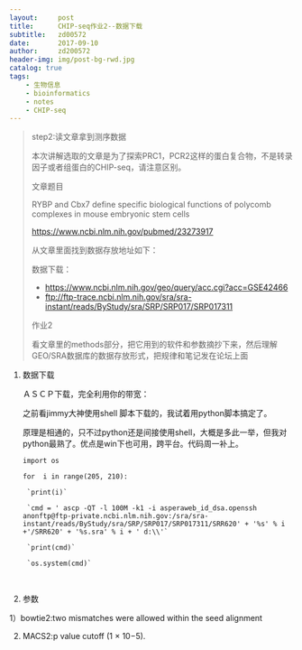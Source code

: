 ```yaml
---
layout:     post
title:      CHIP-seq作业2--数据下载
subtitle:   zd00572
date:       2017-09-10
author:     zd200572
header-img: img/post-bg-rwd.jpg
catalog: true
tags:
    - 生物信息
    - bioinformatics
    - notes
    - CHIP-seq
---
```

> step2:读文章拿到测序数据
>
> 本次讲解选取的文章是为了探索PRC1，PCR2这样的蛋白复合物，不是转录因子或者组蛋白的CHIP-seq，请注意区别。
>
> 文章题目
>
> RYBP and Cbx7 define specific biological functions of polycomb complexes in mouse embryonic stem cells
>
> <https://www.ncbi.nlm.nih.gov/pubmed/23273917>
>
> 从文章里面找到数据存放地址如下：
>
> 数据下载：
>
> - <https://www.ncbi.nlm.nih.gov/geo/query/acc.cgi?acc=GSE42466>
> - ftp://ftp-trace.ncbi.nlm.nih.gov/sra/sra-instant/reads/ByStudy/sra/SRP/SRP017/SRP017311
>
> 作业2
>
> 看文章里的methods部分，把它用到的软件和参数摘抄下来，然后理解GEO/SRA数据库的数据存放形式，把规律和笔记发在论坛上面

1. 数据下载

   ＡＳＣＰ下载，完全利用你的带宽：

   之前看jimmy大神使用shell 脚本下载的，我试着用python脚本搞定了。

   原理是相通的，只不过python还是间接使用shell，大概是多此一举，但我对python最熟了。优点是win下也可用，跨平台。代码周一补上。

    `import os`

    `for  i in range(205, 210):`

    	`print(i)`

    	`cmd = ' ascp -QT -l 100M -k1 -i asperaweb_id_dsa.openssh anonftp@ftp-private.ncbi.nlm.nih.gov:/sra/sra-instant/reads/ByStudy/sra/SRP/SRP017/SRP017311/SRR620' + '%s' % i +'/SRR620' + '%s.sra' % i + ' d:\\'`

    	`print(cmd)`

    	`os.system(cmd)`

   ​

2. 参数

1）bowtie2:two mismatches were allowed within the seed alignment

2)  MACS2:p value cutoff (1 × 10−5).

